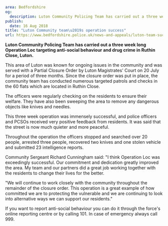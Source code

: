 ```yaml
area: Bedfordshire
og:
  description: Luton Community Policing Team has carried out a three week long Operation Loc targeting anti-social behaviour and drug crime in Ruthin Close, Luton.
publish:
  date: 16 Aug 2018
title: "Luton Community team\u2019s operation success"
url: https://www.bedfordshire.police.uk/news-and-appeals/luton-team-success-ruthin-close-aug18
```

**Luton Community Policing Team has carried out a three week long Operation Loc targeting anti-social behaviour and drug crime in Ruthin Close, Luton.**

This area of Luton was known for ongoing issues in the community and was served with a Partial Closure Order by Luton Magistrates' Court on 20 July for a period of three months. Since the closure order was put in place, the community team has conducted numerous targeted patrols and checks in the 60 flats which are located in Ruthin Close.

The officers were regularly checking on the residents to ensure their welfare. They have also been sweeping the area to remove any dangerous objects like knives and needles.

This three week operation was immensely successful, and police officers and PCSOs received very positive feedback from residents. It was said that the street is now much quieter and more peaceful.

Throughout the operation the officers stopped and searched over 20 people, arrested three people, recovered two knives and one stolen vehicle and submitted 23 intelligence reports.

Community Sergeant Richard Cunningham said: "I think Operation Loc was exceedingly successful. Our commitment and dedication greatly improved the area. My team and our partners did a great job working together with the residents to change their lives for the better.

"We will continue to work closely with the community throughout the remainder of the closure order. This operation is a great example of how committed we are to protecting the vulnerable and we are continuing to look into alternative ways we can support our residents."

If you want to report anti-social behaviour you can do it through the force's online reporting centre or by calling 101. In case of emergency always call 999.
